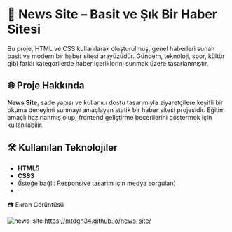 # 📰 News Site – Basit ve Şık Bir Haber Sitesi

Bu proje, HTML ve CSS kullanılarak oluşturulmuş, genel haberleri sunan basit ve modern bir haber sitesi arayüzüdür. Gündem, teknoloji, spor, kültür gibi farklı kategorilerde haber içeriklerini sunmak üzere tasarlanmıştır.

## 🌐 Proje Hakkında

**News Site**, sade yapısı ve kullanıcı dostu tasarımıyla ziyaretçilere keyifli bir okuma deneyimi sunmayı amaçlayan statik bir haber sitesi projesidir. Eğitim amaçlı hazırlanmış olup; frontend geliştirme becerilerini göstermek için kullanılabilir.

## 🛠️ Kullanılan Teknolojiler

- **HTML5**
- **CSS3**
- (İsteğe bağlı: Responsive tasarım için medya sorguları)
- 
📷 Ekran Görüntüsü

![news-site](https://github.com/user-attachments/assets/3df27355-2d0b-4455-a8b7-69fb9cebf8dc)
https://mtdgn34.github.io/news-site/
